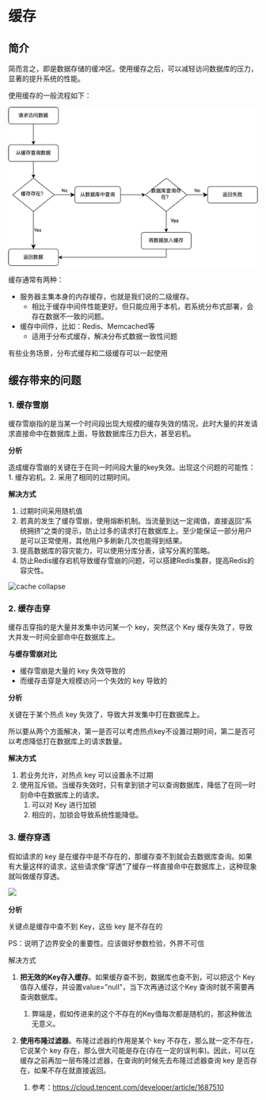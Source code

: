 # 缓存

## 

## 简介

简而言之，即是数据存储的缓冲区。使用缓存之后，可以减轻访问数据库的压力，显著的提升系统的性能。



使用缓存的一般流程如下：

![use_cache](https://github.com/HZreal/assets/blob/master/markdown_pic/IMG_use_cache.png?raw=true)



缓存通常有两种：

- 服务器主集本身的内存缓存，也就是我们说的二级缓存。
  - 相比于缓存中间件性能更好。但只能应用于本机，若系统分布式部署，会存在数据不一致的问题。
- 缓存中间件，比如：Redis、Memcached等
  - 适用于分布式缓存，解决分布式数据一致性问题



有些业务场景，分布式缓存和二级缓存可以一起使用



## 缓存带来的问题

### 1. 缓存雪崩

缓存雪崩指的是当某一个时间段出现大规模的缓存失效的情况，此时大量的并发请求直接命中在数据库上面，导致数据库压力巨大，甚至宕机。

**分析**

造成缓存雪崩的关键在于在同一时间段大量的key失效。出现这个问题的可能性：1. 缓存宕机。2. 采用了相同的过期时间。

**解决方式**

1. 过期时间采用随机值
2. 若真的发生了缓存雪崩，使用熔断机制。当流量到达一定阈值，直接返回“系统拥挤”之类的提示，防止过多的请求打在数据库上。至少能保证一部分用户是可以正常使用，其他用户多刷新几次也能得到结果。
3. 提高数据库的容灾能力，可以使用分库分表，读写分离的策略。
4. 防止Redis缓存宕机导致缓存雪崩的问题，可以搭建Redis集群，提高Redis的容灾性。

![cache collapse](https://pic3.zhimg.com/v2-1bbdadd362da2a83b77041fe1e567236_r.jpg)

### 2. 缓存击穿

缓存击穿指的是大量并发集中访问某一个 key，突然这个 Key 缓存失效了，导致大并发一时间全部命中在数据库上。



**与缓存雪崩对比**

- 缓存雪崩是大量的 key 失效导致的
- 而缓存击穿是大规模访问一个失效的 key 导致的



**分析**

关键在于某个热点 key 失效了，导致大并发集中打在数据库上。

所以要从两个方面解决，第一是否可以考虑热点key不设置过期时间，第二是否可以考虑降低打在数据库上的请求数量。



**解决方式**

1. 若业务允许，对热点 key 可以设置永不过期
2. 使用互斥锁。当缓存失效时，只有拿到锁才可以查询数据库，降低了在同一时刻命中在数据库上的请求。
   1. 可以对 Key 进行加锁
   2. 相应的，加锁会导致系统性能降低。



### 3. 缓存穿透

假如请求的 key 是在缓存中是不存在的，那缓存查不到就会去数据库查询。如果有大量这样的请求，这些请求像“穿透”了缓存一样直接命中在数据库上，这种现象就叫做缓存穿透。

![](https://pic2.zhimg.com/80/v2-ba08c0076931750ec07a0a3411ec3cb9_1440w.webp)



**分析**

关键点是缓存中查不到 Key，这些 key 是不存在的

PS：说明了边界安全的重要性。应该做好参数检验，外界不可信



解决方式

1. **把无效的Key存入缓存**。如果缓存查不到，数据库也查不到，可以把这个 Key 值存入缓存，并设置value="null"，当下次再通过这个Key 查询时就不需要再查询数据库。
   1. 弊端是，假如传进来的这个不存在的Key值每次都是随机的，那这种做法无意义。

2. **使用布隆过滤器**。布隆过滤器的作用是某个 key 不存在，那么就一定不存在，它说某个 key 存在，那么很大可能是存在(存在一定的误判率)。因此，可以在缓存之前再加一层布隆过滤器，在查询的时候先去布隆过滤器查询 key 是否存在，如果不存在就直接返回。
   1. 参考：https://cloud.tencent.com/developer/article/1687510